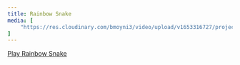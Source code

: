 ```yaml
---
title: Rainbow Snake
media: [
    "https://res.cloudinary.com/bmoyni3/video/upload/v1653316727/projects/videos/arcade-snake_q8zq2d.mp4",
]
---
```


<a target="_blank" href="https://nostalgia-arcade.netlify.com/snake" class="button">Play Rainbow Snake</a>